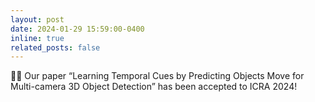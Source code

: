 ```yaml
---
layout: post
date: 2024-01-29 15:59:00-0400
inline: true
related_posts: false
---
```


📄✨ Our paper “Learning Temporal Cues by Predicting Objects Move for Multi-camera 3D Object Detection” has been accepted to ICRA 2024!